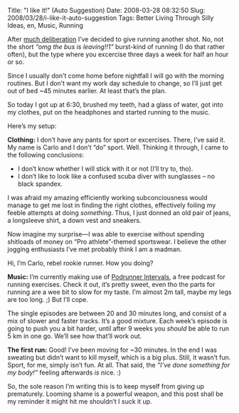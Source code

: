 Title: "I like it!" (Auto Suggestion)
Date: 2008-03-28 08:32:50
Slug: 2008/03/28/i-like-it-auto-suggestion
Tags: Better Living Through Silly Ideas, en, Music, Running


After [much deliberation][1] I’ve decided to give running another shot. No,
not the short _“omg the bus is leaving!!1”_ burst-kind of running (I do that
rather often), but the type where you excercise three days a week for half an
hour or so.

Since I usually don’t come home before nightfall I will go with the morning
routines. But I don’t want my work day schedule to change, so I’ll just get
out of bed ~45 minutes earlier. At least that’s the plan.

So today I got up at 6:30, brushed my teeth, had a glass of water, got into my
clothes, put on the headphones and started running to the music.

Here’s my setup:

**Clothing:** I don’t have any pants for sport or excercises. There, I’ve said it. My name is Carlo and I don’t “do” sport. Well. Thinking it through, I came to the following conclusions:

  * I don’t know whether I will stick with it or not (I’ll try to, tho).
  * I don’t like to look like a confused scuba diver with sunglasses – no black spandex.

I was afraid my amazing efficiently working subconciousness would manage to
get me lost in finding the right clothes, effectively foiling my feeble
attempts at doing _something_. Thus, I just donned an old pair of jeans, a
longsleeve shirt, a down vest and sneakers.

Now imagine my surprise—I was able to exercise without spending shitloads of
money on “Pro athlete”-themed sportswear. I believe the other jogging
enthusiasts I’ve met probably think I am a madman.

Hi, I’m Carlo, rebel rookie runner. How you doing?

**Music:** I’m currently making use of [Podrunner Intervals][2], a free podcast for running exercises. Check it out, it’s pretty sweet, even tho the parts for running are a wee bit to slow for my taste. I’m almost 2m tall, maybe my legs are too long. ;) But I’ll cope.

The single episodes are between 20 and 30 minutes long, and consist of a mix
of slower and faster tracks. It’s a good mixture. Each week’s episode is going
to push you a bit harder, until after 9 weeks you _should_ be able to run 5 km
in one go. We’ll see how that’ll work out.

**The first run:** Good! I’ve been moving for ~30 minutes. In the end I was sweating but didn’t want to kill myself, which is a big plus. Still, it wasn’t fun. Sport, for me, simply isn’t fun. At all. That said, the _“I’ve done something for my body!”_ feeling afterwards _is_ nice. :)

So, the sole reason I’m writing this is to keep myself from giving up
prematurely. Looming shame is a powerful weapon, and this post shall be my
reminder it might hit me shouldn’t I suck it up.

   [1]: http://twitter.com/Carlo/statuses/778038648
   [2]: http://www.djsteveboy.com/intervals.html
